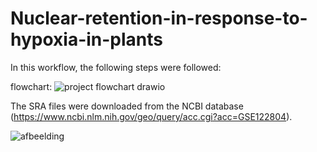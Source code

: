 # Nuclear-retention-in-response-to-hypoxia-in-plants
In this workflow, the following steps were followed: 



flowchart:
![project flowchart drawio](https://github.com/de-Laat/Nuclear-retention-in-response-to-hypoxia-in-plants/assets/127954517/43b1d997-95d6-4803-918a-45dc2207e592)


The SRA files were downloaded from the NCBI database (https://www.ncbi.nlm.nih.gov/geo/query/acc.cgi?acc=GSE122804).

![afbeelding](https://github.com/de-Laat/Nuclear-retention-in-response-to-hypoxia-in-plants/assets/127954517/83ea38df-7b28-46c1-9d13-e70d6289f97c)
